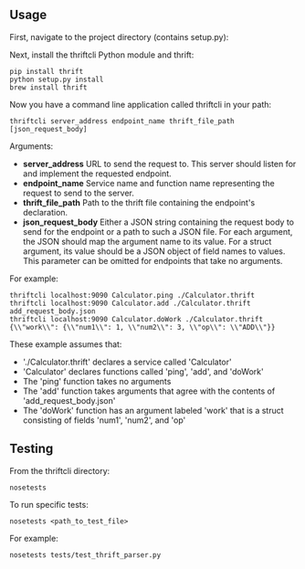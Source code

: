 ## Usage

First, navigate to the project directory (contains setup.py): 

Next, install the thriftcli Python module and thrift:
```
pip install thrift
python setup.py install
brew install thrift
```

Now you have a command line application called thriftcli in your path:

```
thriftcli server_address endpoint_name thrift_file_path [json_request_body]
```

Arguments:
- **server_address**       URL to send the request to. This server should listen for and implement the requested endpoint.
- **endpoint_name**        Service name and function name representing the request to send to the server.
- **thrift_file_path**     Path to the thrift file containing the endpoint\'s declaration.
- **json_request_body**    Either a JSON string containing the request body to send for the endpoint or a path to such a JSON file.
                           For each argument, the JSON should map the argument name to its value.
                           For a struct argument, its value should be a JSON object of field names to values.
                           This parameter can be omitted for endpoints that take no arguments.

For example:

```
thriftcli localhost:9090 Calculator.ping ./Calculator.thrift
thriftcli localhost:9090 Calculator.add ./Calculator.thrift add_request_body.json
thriftcli localhost:9090 Calculator.doWork ./Calculator.thrift {\\"work\\": {\\"num1\\": 1, \\"num2\\": 3, \\"op\\": \\"ADD\\"}}
```

These example assumes that:

- './Calculator.thrift' declares a service called 'Calculator'
- 'Calculator' declares functions called 'ping', 'add', and 'doWork'
- The 'ping' function takes no arguments
- The 'add' function takes arguments that agree with the contents of 'add_request_body.json'
- The 'doWork' function has an argument labeled 'work' that is a struct consisting of fields 'num1', 'num2', and 'op'

## Testing

From the thriftcli directory:

```
nosetests
```

To run specific tests:

```
nosetests <path_to_test_file>
```

For example:

```
nosetests tests/test_thrift_parser.py
```

